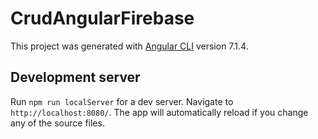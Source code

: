 # CrudAngularFirebase

This project was generated with [Angular CLI](https://github.com/angular/angular-cli) version 7.1.4.

## Development server

Run `npm run localServer` for a dev server. Navigate to `http://localhost:8080/`. The app will automatically reload if you change any of the source files.
